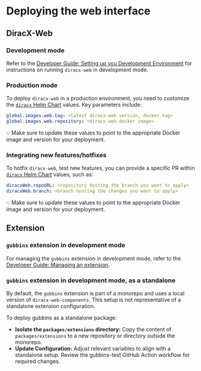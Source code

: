# Deploying the web interface
## DiracX-Web

### Development mode

Refer to the [Developer Guide: Setting up you Development Environment](../developer/setup_environment.md) for instructions on running `diracx-web` in development mode.

### Production mode

To deploy `diracx-web` in a production environment, you need to customize the [`diracx` Helm Chart](https://github.com/DIRACGrid/diracx-charts) values. Key parameters include:

```yaml
global.images.web.tag: <latest diracx-web version, docker tag>
global.images.web.repository: <diracx-web docker image>
```

:bulb: Make sure to update these values to point to the appropriate Docker image and version for your deployment.

### Integrating new features/hotfixes

To hotfix `diracx-web`, test new features, you can provide a specific PR within [`diracx` Helm Chart](https://github.com/DIRACGrid/diracx-charts) values, such as:

```yaml
diracxWeb.repoURL: <repository hosting the branch you want to apply>
diracxWeb.branch: <branch hosting the changes you want to apply>
```

:bulb: Make sure to update these values to point to the appropriate Docker image and version for your deployment.

## Extension


### `gubbins` extension in development mode

For managing the `gubbins` extension in development mode, refer to the [Developer Guide: Managing an extension](../developer/manage_extension.md).

### `gubbins` extension in development mode, as a standalone

By default, the `gubbins` extension is part of a monorepo and uses a local version of `diracx-web-components`. This setup is not representative of a standalone extension configuration.

To deploy gubbins as a standalone package:
- **Isolate the `packages/extensions` directory:** Copy the content of `packages/extensions` to a new repository or directory outside the monorepo.
- **Update Configuration:** Adjust relevant variables to align with a standalone setup. Review the gubbins-test GitHub Action workflow for required changes.
